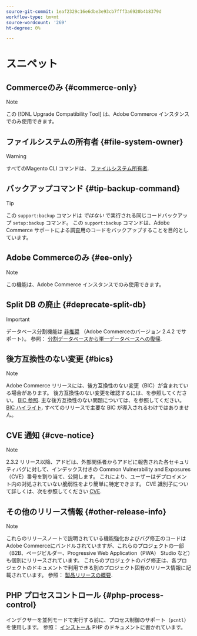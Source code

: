 ```yaml
---
source-git-commit: 1eaf2329c16e6dbe3e93cb7fff3a6920b4b8379d
workflow-type: tm+mt
source-wordcount: '269'
ht-degree: 0%

---
```

# スニペット

## Commerceのみ {#commerce-only}

>[!NOTE]
>
>この [!DNL Upgrade Compatibility Tool] は、Adobe Commerce インスタンスでのみ使用できます。

<!-- Configuration guide snippets -->

## ファイルシステムの所有者 {#file-system-owner}

>[!WARNING]
>
>すべてのMagento CLI コマンドは、 [ファイルシステム所有者](/help/configuration/cli/config-cli.md#prerequisites).

## バックアップコマンド {#tip-backup-command}

>[!TIP]
>
>この `support:backup` コマンドは _ではない_ で実行される同じコードバックアップ `setup:backup` コマンド。 この `support:backup` コマンドは、Adobe Commerce サポートによる調査用のコードをバックアップすることを目的としています。

## Adobe Commerceのみ {#ee-only}

>[!NOTE]
>
>この機能は、Adobe Commerce インスタンスでのみ使用できます。

## Split DB の廃止 {#deprecate-split-db}

>[!IMPORTANT]
>
>データベース分割機能は [非推奨](https://community.magento.com/t5/Magento-DevBlog/Deprecation-of-Split-Database-in-Magento-Commerce/ba-p/465187?_ga=2.128934671.2024864496.1657558157-1596100530.1657558157) （Adobe Commerceのバージョン 2.4.2 でサポート）。 参照： [分割データベースから単一データベースへの復帰](/help/configuration/storage/revert-split-database.md).

<!-- End of Configuration guide snippets -->

## 後方互換性のない変更 {#bics}

>[!NOTE]
>
>Adobe Commerce リリースには、後方互換性のない変更（BIC）が含まれている場合があります。 後方互換性のない変更を確認するには、を参照してください。 [BIC 参照](https://developer.adobe.com/commerce/php/development/backward-incompatible-changes/reference/). 主な後方互換性のない問題については、を参照してください。 [BIC ハイライト](https://developer.adobe.com/commerce/php/development/backward-incompatible-changes/highlights/). すべてのリリースで主要な BIC が導入されるわけではありません。

## CVE 通知 {#cve-notice}

>[!NOTE]
>
>2.3.2 リリース以降、アドビは、外部関係者からアドビに報告された各セキュリティバグに対して、インデックス付きの Common Vulnerability and Exposures （CVE）番号を割り当て、公開します。 これにより、ユーザーはデプロイメント内の対処されていない脆弱性をより簡単に特定できます。 CVE 識別子について詳しくは、次を参照してください [CVE](https://cve.mitre.org/).

## その他のリリース情報 {#other-release-info}

>[!NOTE]
>
>これらのリリースノートで説明されている機能強化およびバグ修正のコードはAdobe Commerceにバンドルされていますが、これらのプロジェクトの一部（B2B、ページビルダー、Progressive Web Application（PWA） Studio など）も個別にリリースされています。 これらのプロジェクトのバグ修正は、各プロジェクトのドキュメントで利用できる別のプロジェクト固有のリリース情報に記載されています。 参照： [製品リリースの概要](/help/release/release-notes/overview.md).

## PHP プロセスコントロール {#php-process-control}

インデクサーを並列モードで実行する前に、プロセス制御のサポート（`pcntl`）を使用します。 参照： [インストール](https://www.php.net/manual/en/pcntl.installation.php) PHP のドキュメントに書かれています。
